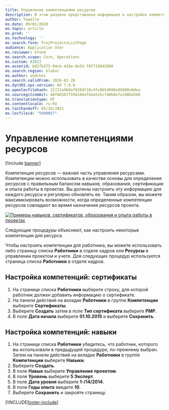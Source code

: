 ```yaml
---
title: Управление компетенциями ресурсов
description: В этом разделе представлена информация о настройке компетенций для ресурсов проекта.
author: Yowelle
ms.date: 09/01/2020
ms.topic: article
ms.prod: ''
ms.technology: ''
ms.search.form: ProjProjectsListPage
audience: Application User
ms.reviewer: kfend
ms.search.scope: Core, Operations
ms.custom: 82022
ms.assetid: bd2fb375-84c6-428a-8e54-f0f719045898
ms.search.region: Global
ms.author: andchoi
ms.search.validFrom: 2016-02-28
ms.dyn365.ops.version: AX 7.0.0
ms.openlocfilehash: 21721a9b0af820df10c4fa965d000e85098e0dea
ms.sourcegitcommit: 40f68387f594180af64a5e5c748b6efa188bd300
ms.translationtype: HT
ms.contentlocale: ru-RU
ms.lasthandoff: 05/10/2021
ms.locfileid: "5999057"
---
```

# <a name="manage-resource-competencies"></a>Управление компетенциями ресурсов

[!include [banner](../includes/banner.md)]

Компетенция ресурсов — важная часть управления ресурсами. Компетенции можно использовать в качестве основы для определения ресурсов с правильным балансом навыков, образования, сертификации и опыта работы в проектах. Вы должны настроить эту информацию для каждого ресурса и регулярно обновлять ее. Таким образом, вы можете максимизировать возможности, когда определенные компетенции ресурсов совпадают во время назначения ресурсов проекта.

[![Примеры навыков, сертификатов, образования и опыта работы в проектах](./media/projectresourcing06-1024x383.jpg)](./media/projectresourcing06.jpg)

Следующие процедуры объясняют, как настроить некоторые компетенции для ресурса.

Чтобы настроить компетенции для работника, вы можете использовать либо страницу списка **Работники** в отделе кадров или **Ресурсы** в управлении проектом и учете. Для следующих процедур используется страница списка **Работники** в отделе кадров.

## <a name="set-up-competencies-certificates"></a>Настройка компетенций: сертификаты

1. На странице списка **Работники** выберите строку, для которой работник должен добавить информацию о сертификате.
2. На панели действий на вкладке **Работники** в группе **Компетенции** выберите **Сертификаты**.
3. Выберите **Создать** затем в поле **Тип сертификата** выберите **PMP**.
4. В поле **Дата начала** выберите **01.10.2015** и выберите **Сохранить**.

## <a name="set-up-competencies-skills"></a>Настройка компетенций: навыки

1. На странице списка **Работники** убедитесь, что работник, которого вы использовали в предыдущей процедуре, по-прежнему выбран. Затем на панели действий на вкладке **Работники** в группе **Компетенции** выберите **Навыки**.
2. Выберите **Создать**.
3. В поле **Навык** выберите **Управление проектом**.
4. В поле **Уровень** выберите **5 Эксперт**.
5. В поле **Дата уровня** выберите **1-/14/2014**.
6. В поле **Годы опыта** введите **10**.
7. Выберите **Сохранить** и закройте страницу.


[!INCLUDE[footer-include](../includes/footer-banner.md)]